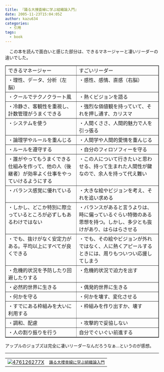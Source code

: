 ```yaml
---
title: 『踊る大捜査線に学ぶ組織論入門』
date: 2005-11-23T15:04:05Z
author: kazu634
categories:
  - 引用
tags:
  - book
---
```

<div class="section">
<p>
    　この本を読んで面白いと感じた部分は、できるマネージャーと凄いリーダーの違いでした。
</p>

<p>
<center>
</center>
</p>

<table cellspacing="0" cellpadding="2" border="1">
<tr valign="top">
<td>
        できるマネージャー
</td>

<td>
        すごいリーダー
</td>
</tr>

<tr valign="top">
<td>
        ・理性、データ、分析（左脳）
</td>

<td>
        ・感性、感情、直感（右脳）
</td>
</tr>

<tr valign="top">
<td>
        ・クールでテクノクラート風
</td>

<td>
        ・熱くビジョンを語る
</td>
</tr>

<tr valign="top">
<td>
        ・冷静さ、客観性を重視し、計数管理がうまくできる
</td>

<td>
        ・強烈な価値観を持っていて、それを押し通す、カリスマ
</td>
</tr>

<tr valign="top">
<td>
        ・システムを使う
</td>

<td>
        ・人間くささ、人間的魅力で人を引っ張る
</td>
</tr>

<tr valign="top">
<td>
        ・論理学やルールを重んじる
</td>

<td>
        ・人間学や人間的愛情を重んじる
</td>
</tr>

<tr valign="top">
<td>
        ・ルールを遵守する
</td>

<td>
        ・自分のフィロソフィーを守る
</td>
</tr>

<tr valign="top">
<td>
        ・誰がやってもうまくできる仕組みを作って、他の人（後継者）が効率よく仕事をやっていけるようにする
</td>

<td>
        ・この人について行きたいと思わせる、持って生まれた人間性が鍵なので、余人を持って代え難い
</td>
</tr>

<tr valign="top">
<td>
        ・バランス感覚に優れている
</td>

<td>
        ・大きな絵やビジョンを考え、それを追い求める
</td>
</tr>

<tr valign="top">
<td>
        ・しかし、どこか特別に際立っているところが必ずしもあるわけではない
</td>

<td>
        ・バランスがあると言うよりは、時に偏っているぐらい特徴のある思想を持つ。しかし、多少とも抜けがあり、はらはらさせる
</td>
</tr>

<tr valign="top">
<td>
        ・でも、抜けがなく安定力がある。平均以上にすべてが良くできる
</td>

<td>
        ・でも、その絵やビジョンが外れではなく、人に熱くアピールするときには、周りもついつい応援してしまう
</td>
</tr>

<tr valign="top">
<td>
        ・危機的状況を予防したり回避したりする
</td>

<td>
        ・危機的状況で迫力を出す
</td>
</tr>

<tr valign="top">
<td>
        ・必然的世界に生きる
</td>

<td>
        ・偶発的世界に生きる
</td>
</tr>

<tr valign="top">
<td>
        ・何かを守る
</td>

<td>
        ・何かを壊す、変化させる
</td>
</tr>

<tr valign="top">
<td>
        ・すでにある枠組みを大いに利用する
</td>

<td>
        ・枠組みを作り出すか、壊す
</td>
</tr>

<tr valign="top">
<td>
        ・調和、配慮
</td>

<td>
        ・攻撃的で妥協しない
</td>
</tr>

<tr valign="top">
<td>
        ・人の割り振りを行う
</td>

<td>
        自分でぐいぐい前進する
</td>
</tr>
</table></p>

<p>
    アップルのジョブズは完全に凄いリーダーなんだろうなぁ…というのが感想。
</p>

<hr />

<p>
<table cellpadding="5" border="0">
<tr>
<td valign="top">
<a href="https://www.amazon.co.jp/exec/obidos/ASIN/476126277X/goodpic-22/ref=nosim/" onclick="__gaTracker('send', 'event', 'outbound-article', 'https://www.amazon.co.jp/exec/obidos/ASIN/476126277X/goodpic-22/ref=nosim/', '');" target="_blank"><img alt="476126277X" src="http://images.amazon.com/images/P/476126277X.01._SCMZZZZZZZ_.jpg" border="0" /></a>
</td>

<td valign="top">
<font size="-1"><a href="https://www.amazon.co.jp/exec/obidos/ASIN/476126277X/goodpic-22/ref=nosim/" onclick="__gaTracker('send', 'event', 'outbound-article', 'https://www.amazon.co.jp/exec/obidos/ASIN/476126277X/goodpic-22/ref=nosim/', '踊る大捜査線に学ぶ組織論入門');" target="_blank">踊る大捜査線に学ぶ組織論入門</a></font>
</td>
</tr>
</table></div>
